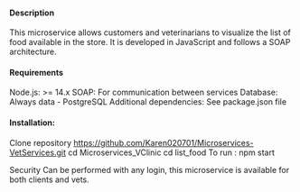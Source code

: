 #### Description
This microservice allows customers and veterinarians to visualize the list of food available in the store. It is developed in JavaScript and follows a SOAP architecture.

#### Requirements
Node.js: >= 14.x
SOAP: For communication between services
Database: Always data - PostgreSQL
Additional dependencies: See package.json file

#### Installation:
Clone repository
https://github.com/Karen020701/Microservices-VetServices.git
cd Microservices_VClinic
cd list_food
To run : npm start 


Security
Can be performed with any login, this microservice is available for both clients and vets. 

